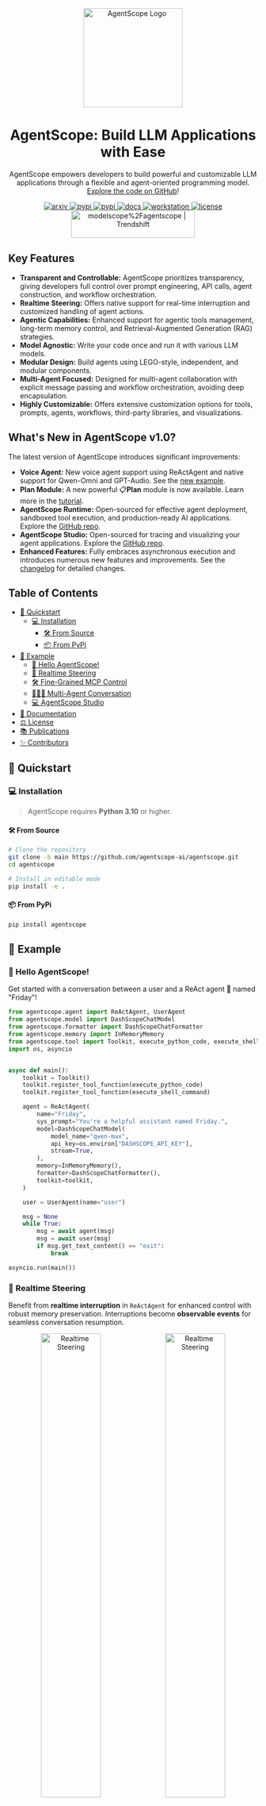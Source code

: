 <div align="center">
  <img src="https://img.alicdn.com/imgextra/i1/O1CN01nTg6w21NqT5qFKH1u_!!6000000001621-55-tps-550-550.svg" alt="AgentScope Logo" width="200">
  <h1>AgentScope: Build LLM Applications with Ease</h1>
</div>

<p align="center">
  AgentScope empowers developers to build powerful and customizable LLM applications through a flexible and agent-oriented programming model.  <a href="https://github.com/agentscope-ai/agentscope">Explore the code on GitHub</a>!
</p>

<div align="center">
  <a href="https://arxiv.org/abs/2402.14034">
    <img src="https://img.shields.io/badge/cs.MA-2402.14034-B31C1C?logo=arxiv&logoColor=B31C1C" alt="arxiv">
  </a>
  <a href="https://pypi.org/project/agentscope/">
    <img src="https://img.shields.io/badge/python-3.10+-blue?logo=python" alt="pypi">
  </a>
  <a href="https://pypi.org/project/agentscope/">
    <img src="https://img.shields.io/badge/dynamic/json?url=https%3A%2F%2Fpypi.org%2Fpypi%2Fagentscope%2Fjson&query=%24.info.version&prefix=v&logo=pypi&label=version" alt="pypi">
  </a>
  <a href="https://doc.agentscope.io/">
    <img src="https://img.shields.io/badge/Docs-English%7C%E4%B8%AD%E6%96%87-blue?logo=markdown" alt="docs">
  </a>
  <a href="https://agentscope.io/">
    <img src="https://img.shields.io/badge/GUI-AgentScope_Studio-blue?logo=look&logoColor=green&color=dark-green" alt="workstation">
  </a>
  <a href="./LICENSE">
    <img src="https://img.shields.io/badge/license-Apache--2.0-black" alt="license">
  </a>
  <img src="https://trendshift.io/api/badge/repositories/10079" alt="modelscope%2Fagentscope | Trendshift" style="width: 250px; height: 55px;" width="250" height="55">
</div>

## Key Features

*   **Transparent and Controllable:**  AgentScope prioritizes transparency, giving developers full control over prompt engineering, API calls, agent construction, and workflow orchestration.
*   **Realtime Steering:** Offers native support for real-time interruption and customized handling of agent actions.
*   **Agentic Capabilities:** Enhanced support for agentic tools management, long-term memory control, and Retrieval-Augmented Generation (RAG) strategies.
*   **Model Agnostic:**  Write your code once and run it with various LLM models.
*   **Modular Design:** Build agents using LEGO-style, independent, and modular components.
*   **Multi-Agent Focused:** Designed for multi-agent collaboration with explicit message passing and workflow orchestration, avoiding deep encapsulation.
*   **Highly Customizable:**  Offers extensive customization options for tools, prompts, agents, workflows, third-party libraries, and visualizations.

## What's New in AgentScope v1.0?

The latest version of AgentScope introduces significant improvements:

*   **Voice Agent:** New voice agent support using ReActAgent and native support for Qwen-Omni and GPT-Audio. See the [new example](https://github.com/agentscope-ai/agentscope/tree/main/examples/agent/voice_agent).
*   **Plan Module:**  A new powerful 📋**Plan** module is now available. Learn more in the [tutorial](https://doc.agentscope.io/tutorial/task_plan.html).
*   **AgentScope Runtime:** Open-sourced for effective agent deployment, sandboxed tool execution, and production-ready AI applications. Explore the [GitHub repo](https://github.com/agentscope-ai/agentscope-runtime).
*   **AgentScope Studio:** Open-sourced for tracing and visualizing your agent applications. Explore the [GitHub repo](https://github.com/agentscope-ai/agentscope-studio).
*   **Enhanced Features:**  Fully embraces asynchronous execution and introduces numerous new features and improvements.  See the [changelog](https://github.com/agentscope-ai/agentscope/blob/main/docs/changelog.md) for detailed changes.

## Table of Contents

-   [🚀 Quickstart](#-quickstart)
    -   [💻 Installation](#-installation)
        -   [🛠️ From Source](#-from-source)
        -   [📦 From PyPi](#-from-pypi)
-   [📝 Example](#-example)
    -   [👋 Hello AgentScope!](#-hello-agentscope)
    -   [🎯 Realtime Steering](#-realtime-steering)
    -   [🛠️ Fine-Grained MCP Control](#-fine-grained-mcp-control)
    -   [🧑‍🤝‍🧑 Multi-Agent Conversation](#-multi-agent-conversation)
    -   [💻 AgentScope Studio](#-agentscope-studio)
-   [📖 Documentation](#-documentation)
-   [⚖️ License](#-license)
-   [📚 Publications](#-publications)
-   [✨ Contributors](#-contributors)

## 🚀 Quickstart

### 💻 Installation

> AgentScope requires **Python 3.10** or higher.

#### 🛠️ From Source

```bash
# Clone the repository
git clone -b main https://github.com/agentscope-ai/agentscope.git
cd agentscope

# Install in editable mode
pip install -e .
```

#### 📦 From PyPi

```bash
pip install agentscope
```

## 📝 Example

### 👋 Hello AgentScope!

Get started with a conversation between a user and a ReAct agent 🤖 named "Friday"!

```python
from agentscope.agent import ReActAgent, UserAgent
from agentscope.model import DashScopeChatModel
from agentscope.formatter import DashScopeChatFormatter
from agentscope.memory import InMemoryMemory
from agentscope.tool import Toolkit, execute_python_code, execute_shell_command
import os, asyncio


async def main():
    toolkit = Toolkit()
    toolkit.register_tool_function(execute_python_code)
    toolkit.register_tool_function(execute_shell_command)

    agent = ReActAgent(
        name="Friday",
        sys_prompt="You're a helpful assistant named Friday.",
        model=DashScopeChatModel(
            model_name="qwen-max",
            api_key=os.environ["DASHSCOPE_API_KEY"],
            stream=True,
        ),
        memory=InMemoryMemory(),
        formatter=DashScopeChatFormatter(),
        toolkit=toolkit,
    )

    user = UserAgent(name="user")

    msg = None
    while True:
        msg = await agent(msg)
        msg = await user(msg)
        if msg.get_text_content() == "exit":
            break

asyncio.run(main())
```

### 🎯 Realtime Steering

Benefit from **realtime interruption** in ``ReActAgent`` for enhanced control with robust memory preservation. Interruptions become **observable events** for seamless conversation resumption.

<div align="center">
  <img src="./assets/images/realtime_steering_zh.gif" alt="Realtime Steering" width="49%">
  <img src="./assets/images/realtime_steering_en.gif" alt="Realtime Steering" width="49%">
</div>

### 🛠️ Fine-Grained MCP Control

Developers can get the MCP tool as a **local callable function**, using it directly, passing to an agent, or incorporating into a more complex tool.

```python
from agentscope.mcp import HttpStatelessClient
from agentscope.tool import Toolkit
import os

async def fine_grained_mcp_control():
    # Initialize the MCP client
    client = HttpStatelessClient(
        name="gaode_mcp",
        transport="streamable_http",
        url=f"https://mcp.amap.com/mcp?key={os.environ['GAODE_API_KEY']}",
    )

    # Get the MCP tool as a local callable function.
    func = await client.get_callable_function(func_name="maps_geo")

    # Option 1: Call directly
    await func(address="Tiananmen Square", city="Beijing")

    # Option 2: Pass to agent as a tool
    toolkit = Toolkit()
    toolkit.register_tool_function(func)
    # ...

    # Option 3: Wrap into a more complex tool
    # ...
```

### 🧑‍🤝‍🧑 Multi-Agent Conversation

AgentScope provides ``MsgHub`` and pipelines to streamline multi-agent conversations, allowing efficient message routing and seamless information sharing.

```python
from agentscope.pipeline import MsgHub, sequential_pipeline
from agentscope.message import Msg
import asyncio

async def multi_agent_conversation():
    # Create agents
    agent1 = ...
    agent2 = ...
    agent3 = ...
    agent4 = ...

    # Create a message hub to manage multi-agent conversation
    async with MsgHub(
        participants=[agent1, agent2, agent3],
        announcement=Msg("Host", "Introduce yourselves.", "assistant")
    ) as hub:
        # Speak in a sequential manner
        await sequential_pipeline([agent1, agent2, agent3])
        # Dynamic manage the participants
        hub.add(agent4)
        hub.delete(agent3)
        await hub.broadcast(Msg("Host", "Goodbye!", "assistant"))

asyncio.run(multi_agent_conversation())
```

### 💻 AgentScope Studio

Use the following commands to install and start AgentScope Studio for tracing and visualizing your agent application:

```bash
npm install -g @agentscope/studio
as_studio
```

<div align="center">
    <img src="./assets/images/home.gif" width="49%" alt="home">
    <img src="./assets/images/projects.gif" width="49%" alt="projects">
    <img src="./assets/images/runtime.gif" width="49%" alt="runtime">
    <img src="./assets/images/friday.gif" width="49%" alt="friday">
</div>

## 📖 Documentation

*   **Tutorial**
    *   [Installation](https://doc.agentscope.io/tutorial/quickstart_installation.html)
    *   [Key Concepts](https://doc.agentscope.io/tutorial/quickstart_key_concept.html)
    *   [Create Message](https://doc.agentscope.io/tutorial/quickstart_message.html)
    *   [ReAct Agent](https://doc.agentscope.io/tutorial/quickstart_agent.html)
*   **Workflow**
    *   [Conversation](https://doc.agentscope.io/tutorial/workflow_conversation.html)
    *   [Multi-Agent Debate](https://doc.agentscope.io/tutorial/workflow_multiagent_debate.html)
    *   [Concurrent Agents](https://doc.agentscope.io/tutorial/workflow_concurrent_agents.html)
    *   [Routing](https://doc.agentscope.io/tutorial/workflow_routing.html)
    *   [Handoffs](https://doc.agentscope.io/tutorial/workflow_handoffs.html)
*   **FAQ**
    *   [FAQ](https://doc.agentscope.io/tutorial/faq.html)
*   **Task Guides**
    *   [Model](https://doc.agentscope.io/tutorial/task_model.html)
    *   [Prompt Formatter](https://doc.agentscope.io/tutorial/task_prompt.html)
    *   [Tool](https://doc.agentscope.io/tutorial/task_tool.html)
    *   [Memory](https://doc.agentscope.io/tutorial/task_memory.html)
    *   [Long-Term Memory](https://doc.agentscope.io/tutorial/task_long_term_memory.html)
    *   [Agent](https://doc.agentscope.io/tutorial/task_agent.html)
    *   [Pipeline](https://doc.agentscope.io/tutorial/task_pipeline.html)
    *   [Plan](https://doc.agentscope.io/tutorial/task_plan.html)
    *   [State/Session Management](https://doc.agentscope.io/tutorial/task_state.html)
    *   [Agent Hooks](https://doc.agentscope.io/tutorial/task_hook.html)
    *   [MCP](https://doc.agentscope.io/tutorial/task_mcp.html)
    *   [AgentScope Studio](https://doc.agentscope.io/tutorial/task_studio.html)
    *   [Tracing](https://doc.agentscope.io/tutorial/task_tracing.html)
    *   [Evaluation](https://doc.agentscope.io/tutorial/task_eval.html)
    *   [Embedding](https://doc.agentscope.io/tutorial/task_embedding.html)
    *   [Token](https://doc.agentscope.io/tutorial/task_token.html)
*   **API**
    *   [API Docs](https://doc.agentscope.io/api/agentscope.html)
*   **Examples**
    *   Game
        *   [Nine-player Werewolves](https://github.com/agentscope-ai/agentscope/tree/main/examples/game/werewolves)
    *   Workflow
        *   [Multi-agent Debate](https://github.com/agentscope-ai/agentscope/tree/main/examples/workflows/multiagent_debate)
        *   [Multi-agent Conversation](https://github.com/agentscope-ai/agentscope/tree/main/examples/workflows/multiagent_conversation)
        *   [Multi-agent Concurrent](https://github.com/agentscope-ai/agentscope/tree/main/examples/workflows/multiagent_concurrent)
    *   Evaluation
        *   [ACEBench](https://github.com/agentscope-ai/agentscope/tree/main/examples/evaluation/ace_bench)
    *   Functional
        *   [ReAct Agent](https://github.com/agentscope-ai/agentscope/tree/main/examples/react_agent)
        *   [MCP](https://github.com/agentscope-ai/agentscope/tree/main/examples/functionality/mcp)
        *   [Plan](https://github.com/agentscope-ai/agentscope/tree/main/examples/functionality/plan)
        *   [Structured Output](https://github.com/agentscope-ai/agentscope/tree/main/examples/functionality/structured_output)
        *   [Long-Term Memory](https://github.com/agentscope-ai/agentscope/tree/main/examples/functionality/long_term_memory)
        *   [Session with SQLite](https://github.com/agentscope-ai/agentscope/tree/main/examples/functionality/session_with_sqlite)
        *   [Voice Agent](https://github.com/agentscope-ai/agentscope/tree/main/examples/agent/voice_agent)

## ⚖️ License

AgentScope is released under the Apache License 2.0.

## 📚 Publications

If you find our work helpful for your research or application, please cite our papers:

-   [AgentScope 1.0: A Developer-Centric Framework for Building Agentic Applications](https://arxiv.org/abs/2508.16279)

-   [AgentScope: A Flexible yet Robust Multi-Agent Platform](https://arxiv.org/abs/2402.14034)

```
@article{agentscope_v1,
    author  = {
        Dawei Gao,
        Zitao Li,
        Yuexiang Xie,
        Weirui Kuang,
        Liuyi Yao,
        Bingchen Qian,
        Zhijian Ma,
        Yue Cui,
        Haohao Luo,
        Shen Li,
        Lu Yi,
        Yi Yu,
        Shiqi He,
        Zhiling Luo,
        Wenmeng Zhou,
        Zhicheng Zhang,
        Xuguang He,
        Ziqian Chen,
        Weikai Liao,
        Farruh Isakulovich Kushnazarov,
        Yaliang Li,
        Bolin Ding,
        Jingren Zhou}
    title   = {AgentScope 1.0: A Developer-Centric Framework for Building Agentic Applications},
    journal = {CoRR},
    volume  = {abs/2508.16279},
    year    = {2025},
}

@article{agentscope,
    author  = {
        Dawei Gao,
        Zitao Li,
        Xuchen Pan,
        Weirui Kuang,
        Zhijian Ma,
        Bingchen Qian,
        Fei Wei,
        Wenhao Zhang,
        Yuexiang Xie,
        Daoyuan Chen,
        Liuyi Yao,
        Hongyi Peng,
        Zeyu Zhang,
        Lin Zhu,
        Chen Cheng,
        Hongzhu Shi,
        Yaliang Li,
        Bolin Ding,
        Jingren Zhou}
    title   = {AgentScope: A Flexible yet Robust Multi-Agent Platform},
    journal = {CoRR},
    volume  = {abs/2402.14034},
    year    = {2024},
}
```

## ✨ Contributors

A big thank you to all our contributors:

<a href="https://github.com/agentscope-ai/agentscope/graphs/contributors">
  <img src="https://contrib.rocks/image?repo=agentscope-ai/agentscope&max=999&columns=12&anon=1" />
</a>